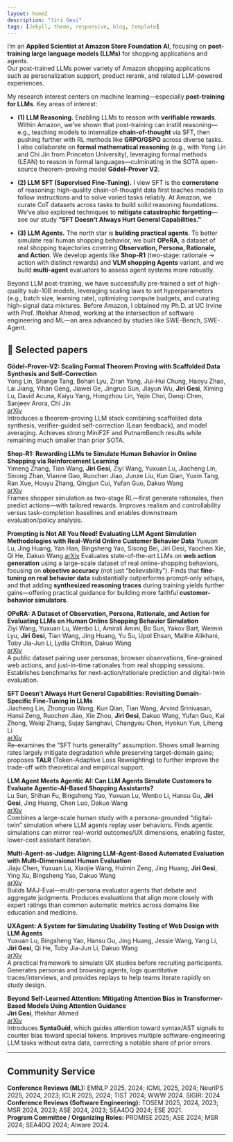 ```yaml
---
layout: home2
description: "Jiri Gesi"
tags: [Jekyll, theme, responsive, blog, template]
---
```


I’m an **Applied Scientist at Amazon Store Foundation AI**, focusing on **post-training large language models (LLMs)** for shopping applications and agents.  
Our post-trained LLMs power variety of Amazon shopping applications such as personalization support, product rerank, and related LLM-powered experiences.

My research interest centers on machine learning—especially **post-training for LLMs**. Key areas of interest:

- **(1) LLM Reasoning.** Enabling LLMs to reason with **verifiable rewards**. Within Amazon, we’ve shown that post-training can instill reasoning—e.g., teaching models to internalize **chain-of-thought** via SFT, then pushing further with RL methods like **GRPO/GSPO** across diverse tasks. I also collaborate on **formal mathematical reasoning** (e.g., with Yong Lin and Chi Jin from Princeton University), leveraging formal methods (LEAN) to reason in formal languages—culminating in the SOTA open-source theorem-proving model **Gödel-Prover V2**.

- **(2) LLM SFT (Supervised Fine-Tuning).** I view SFT is the **cornerstone** of reasoning: high-quality chain-of-thought data first teaches models to follow instructions and to solve varied tasks reliably. At Amazon, we curate CoT datasets across tasks to build solid reasoning foundations. We’ve also explored techniques to **mitigate catastrophic forgetting**—see our study **“SFT Doesn’t Always Hurt General Capabilities.”**

- **(3) LLM Agents.** The north star is **building practical agents**. To better simulate real human shopping behavior, we built **OPeRA**, a dataset of real shopping trajectories covering **Observation, Persona, Rationale, and Action**. We develop agents like **Shop-R1** (two-stage: rationale → action with distinct rewards) and **VLM shopping Agents** variant, and we build **multi-agent** evaluators to assess agent systems more robustly.

Beyond LLM post-training, we have successfully pre-trained a set of high-quality sub-10B models, leveraging scaling laws to set hyperparameters (e.g., batch size, learning rate), optimizing compute budgets, and curating high-signal data mixtures. Before Amazon, I obtained my Ph.D. at UC Irvine with Prof. Iftekhar Ahmed, working at the intersection of software engineering and ML—an area advanced by studies like SWE-Bench, SWE-Agent.


## 📑 Selected papers

**Gödel-Prover-V2: Scaling Formal Theorem Proving with Scaffolded Data Synthesis and Self-Correction**  
Yong Lin, Shange Tang, Bohan Lyu, Ziran Yang, Jui-Hui Chung, Haoyu Zhao, Lai Jiang, Yihan Geng, Jiawei Ge, Jingruo Sun, Jiayun Wu, **Jiri Gesi**, Ximing Lu, David Acuna, Kaiyu Yang, Hongzhou Lin, Yejin Choi, Danqi Chen, Sanjeev Arora, Chi Jin  
[arXiv](https://arxiv.org/abs/2508.03613)  
 Introduces a theorem-proving LLM stack combining scaffolded data synthesis, verifier-guided self-correction (Lean feedback), and model averaging. Achieves strong MiniF2F and PutnamBench results while remaining much smaller than prior SOTA.


**Shop-R1: Rewarding LLMs to Simulate Human Behavior in Online Shopping via Reinforcement Learning**  
Yimeng Zhang, Tian Wang, **Jiri Gesi**, Ziyi Wang, Yuxuan Lu, Jiacheng Lin, Sinong Zhan, Vianne Gao, Ruochen Jiao, Junze Liu, Kun Qian, Yuxin Tang, Ran Xue, Houyu Zhang, Qingjun Cui, Yufan Guo, Dakuo Wang  
[arXiv](https://arxiv.org/abs/2507.17842)  
 Frames shopper simulation as two-stage RL—first generate rationales, then predict actions—with tailored rewards. Improves realism and controllability versus task-completion baselines and enables downstream evaluation/policy analysis.


**Prompting is Not All You Need! Evaluating LLM Agent Simulation Methodologies with Real-World Online Customer Behavior Data**
Yuxuan Lu, Jing Huang, Yan Han, Bingsheng Yao, Sisong Bei, Jiri Gesi, Yaochen Xie, Qi He, Dakuo Wang
[arXiv](https://arxiv.org/pdf/2503.20749)
Evaluates state-of-the-art LLMs on **web action generation** using a large-scale dataset of real online-shopping behaviors, focusing on **objective accuracy** (not just “believability”). Finds that **fine-tuning on real behavior data** substantially outperforms prompt-only setups, and that adding **synthesized reasoning traces** during training yields further gains—offering practical guidance for building more faithful **customer-behavior simulators**.

**OPeRA: A Dataset of Observation, Persona, Rationale, and Action for Evaluating LLMs on Human Online Shopping Behavior Simulation**  
Ziyi Wang, Yuxuan Lu, Wenbo Li, Amirali Amini, Bo Sun, Yakov Bart, Weimin Lyu, **Jiri Gesi**, Tian Wang, Jing Huang, Yu Su, Upol Ehsan, Malihe Alikhani, Toby Jia-Jun Li, Lydia Chilton, Dakuo Wang  
[arXiv](https://arxiv.org/abs/2506.05606)  
 A public dataset pairing user personas, browser observations, fine-grained web actions, and just-in-time rationales from real shopping sessions. Establishes benchmarks for next-action/rationale prediction and digital-twin evaluation.


**SFT Doesn’t Always Hurt General Capabilities: Revisiting Domain-Specific Fine-Tuning in LLMs**  
Jiacheng Lin, Zhongruo Wang, Kun Qian, Tian Wang, Arvind Srinivasan, Hansi Zeng, Ruochen Jiao, Xie Zhou, **Jiri Gesi**, Dakuo Wang, Yufan Guo, Kai Zhong, Weiqi Zhang, Sujay Sanghavi, Changyou Chen, Hyokun Yun, Lihong Li  
[arXiv](https://arxiv.org/abs/2509.20758)  
 Re-examines the “SFT hurts generality” assumption. Shows small learning rates largely mitigate degradation while preserving target-domain gains; proposes **TALR** (Token-Adaptive Loss Reweighting) to further improve the trade-off with theoretical and empirical support.


**LLM Agent Meets Agentic AI: Can LLM Agents Simulate Customers to Evaluate Agentic-AI-Based Shopping Assistants?**  
Lu Sun, Shihan Fu, Bingsheng Yao, Yuxuan Lu, Wenbo Li, Hansu Gu, **Jiri Gesi**, Jing Huang, Chen Luo, Dakuo Wang  
[arXiv](https://arxiv.org/abs/2509.21501)  
 Combines a large-scale human study with a persona-grounded “digital-twin” simulation where LLM agents replay user behaviors. Finds agentic simulations can mirror real-world outcomes/UX dimensions, enabling faster, lower-cost assistant iteration.


**Multi-Agent-as-Judge: Aligning LLM-Agent-Based Automated Evaluation with Multi-Dimensional Human Evaluation**  
Jiaju Chen, Yuxuan Lu, Xiaojie Wang, Huimin Zeng, Jing Huang, **Jiri Gesi**, Ying Xu, Bingsheng Yao, Dakuo Wang  
[arXiv](https://arxiv.org/abs/2507.21028)  
 Builds MAJ-Eval—multi-persona evaluator agents that debate and aggregate judgments. Produces evaluations that align more closely with expert ratings than common automatic metrics across domains like education and medicine.


**UXAgent: A System for Simulating Usability Testing of Web Design with LLM Agents**  
Yuxuan Lu, Bingsheng Yao, Hansu Gu, Jing Huang, Jessie Wang, Yang Li, **Jiri Gesi**, Qi He, Toby Jia-Jun Li, Dakuo Wang  
[arXiv](https://arxiv.org/abs/2504.09407)  
 A practical framework to simulate UX studies before recruiting participants. Generates personas and browsing agents, logs quantitative traces/interviews, and provides replays to help teams iterate rapidly on study design.


**Beyond Self-Learned Attention: Mitigating Attention Bias in Transformer-Based Models Using Attention Guidance**  
**Jiri Gesi**, Iftekhar Ahmed  
[arXiv](https://arxiv.org/abs/2402.16790)  
 Introduces **SyntaGuid**, which guides attention toward syntax/AST signals to counter bias toward special tokens. Improves multiple software-engineering LLM tasks without extra data, correcting a notable share of prior errors.


---

## Community Service  

**Conference Reviews (ML):** EMNLP 2025, 2024; ICML 2025, 2024; NeurIPS 2025, 2024, 2023; ICLR 2025, 2024; TIST 2024; WWW 2024. SIGIR: 2024 
**Conference Reviews (Software Engineering):** TOSEM 2025, 2024, 2023; MSR 2024, 2023; ASE 2024, 2023; SEA4DQ 2024; ESE 2021.  
**Program Committee / Organizing Roles:** PROMISE 2025; ASE 2024; MSR 2024; SEA4DQ 2024; AIware 2024.
 

---
